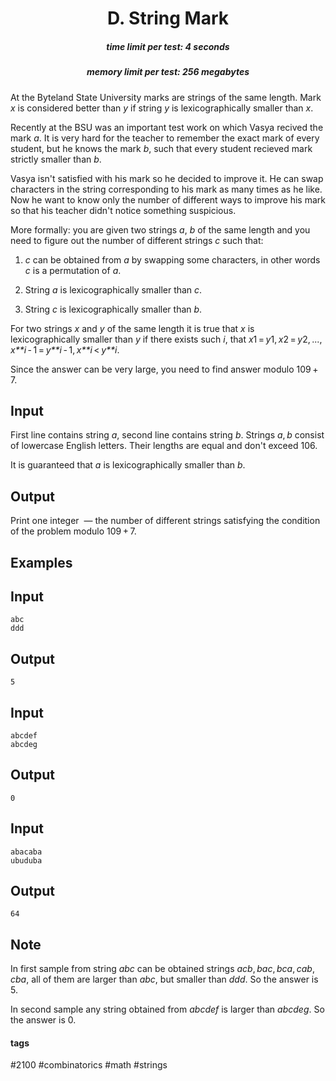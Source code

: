 <h1 style='text-align: center;'> D. String Mark</h1>

<h5 style='text-align: center;'>time limit per test: 4 seconds</h5>
<h5 style='text-align: center;'>memory limit per test: 256 megabytes</h5>

At the Byteland State University marks are strings of the same length. Mark *x* is considered better than *y* if string *y* is lexicographically smaller than *x*.

Recently at the BSU was an important test work on which Vasya recived the mark *a*. It is very hard for the teacher to remember the exact mark of every student, but he knows the mark *b*, such that every student recieved mark strictly smaller than *b*.

Vasya isn't satisfied with his mark so he decided to improve it. He can swap characters in the string corresponding to his mark as many times as he like. Now he want to know only the number of different ways to improve his mark so that his teacher didn't notice something suspicious.

More formally: you are given two strings *a*, *b* of the same length and you need to figure out the number of different strings *c* such that:

1) *c* can be obtained from *a* by swapping some characters, in other words *c* is a permutation of *a*.

2) String *a* is lexicographically smaller than *c*.

3) String *c* is lexicographically smaller than *b*.

For two strings *x* and *y* of the same length it is true that *x* is lexicographically smaller than *y* if there exists such *i*, that *x*1 = *y*1, *x*2 = *y*2, ..., *x**i* - 1 = *y**i* - 1, *x**i* < *y**i*.

Since the answer can be very large, you need to find answer modulo 109 + 7.

## Input

First line contains string *a*, second line contains string *b*. Strings *a*, *b* consist of lowercase English letters. Their lengths are equal and don't exceed 106.

It is guaranteed that *a* is lexicographically smaller than *b*.

## Output

Print one integer  — the number of different strings satisfying the condition of the problem modulo 109 + 7.

## Examples

## Input


```
abc  
ddd  

```
## Output


```
5  

```
## Input


```
abcdef  
abcdeg  

```
## Output


```
0  

```
## Input


```
abacaba  
ubuduba  

```
## Output


```
64  

```
## Note

In first sample from string *abc* can be obtained strings *acb*, *bac*, *bca*, *cab*, *cba*, all of them are larger than *abc*, but smaller than *ddd*. So the answer is 5.

In second sample any string obtained from *abcdef* is larger than *abcdeg*. So the answer is 0.



#### tags 

#2100 #combinatorics #math #strings 